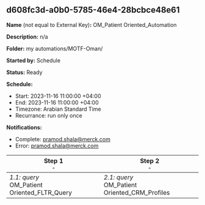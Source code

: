 ## d608fc3d-a0b0-5785-46e4-28bcbce48e61

**Name** (not equal to External Key)**:** OM_Patient Oriented_Automation

**Description:** n/a

**Folder:** my automations/MOTF-Oman/

**Started by:** Schedule

**Status:** Ready

**Schedule:**

* Start: 2023-11-16 11:00:00 +04:00
* End: 2023-11-16 11:00:00 +04:00
* Timezone: Arabian Standard Time
* Recurrance: run only once

**Notifications:**

* Complete: pramod.shala@merck.com
* Error: pramod.shala@merck.com

| Step 1<br>_<small>-</small>_ | Step 2<br>_<small>-</small>_ |
| --- | --- |
| _1.1: query_<br>OM_Patient Oriented_FLTR_Query | _2.1: query_<br>OM_Patient Oriented_CRM_Profiles |
